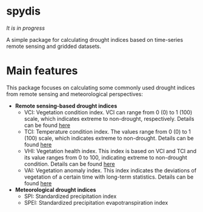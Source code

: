 # spydis 
*It is in progress*


A simple package for calculating drought indices based on time-series remote sensing and gridded datasets.
# Main features

This package focuses on calculating some commonly used drought indices from remote sensing and meteorological perspectives:
- **Remote sensing-based drought indices**
	- VCI: Vegetation condition index. VCI can range from 0 (0) to 1 (100) scale, which indicates extreme to non-drought, respectively. Details can be found [here](https://www.tandfonline.com/doi/abs/10.1080/01431169608949106)
	- TCI: Temperature condition index. The values range from 0 (0) to 1 (100) scale, which indicates extreme to non-drought. Details can be found [here](https://doi.org/10.1016/0273-1177(95)00079-T)
	- VHI: Vegetation health index. This index is based on VCI and TCI and its value ranges from 0 to 100, indicating extreme to non-drought condition. Details can be found [here](https://doi.org/10.1016/j.rse.2010.07.005)
	- VAI: Vegetation anomaly index. This index indicates the deviations of vegetation of a certain time with long-term statistics. Details can be found [here](https://doi.org/10.3390/rs11151783)
- **Meteorological drought indices**
	- SPI: Standardized precipitation index
	- SPEI: Standardized precipitation evapotranspiration index
